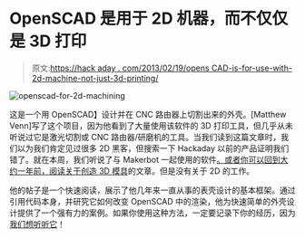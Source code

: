 # OpenSCAD 是用于 2D 机器，而不仅仅是 3D 打印

> 原文:[https://hack aday . com/2013/02/19/opens CAD-is-for-use-with-2d-machine-not-just-3d-printing/](https://hackaday.com/2013/02/19/openscad-is-for-use-with-2d-machine-not-just-3d-printing/)

![openscad-for-2d-machining](../Images/668f80732725af902a8b2ae191a1f190.png)

这是一个用 OpenSCAD】设计并在 CNC 路由器上切割出来的外壳。[Matthew Venn]写了这个项目，因为他看到了大量使用该软件的 3D 打印工具，但几乎从未听说过它是激光切割或 CNC 路由器/研磨机的工具。当我们读到这篇文章时，我们以为我们肯定见过很多 2D 黑客，但搜索一下 Hackaday 以前的产品证明我们错了。就在本周，我们听说了与 Makerbot 一起使用的软件[。或者你可以回到大约一年前，阅读关于](http://hackaday.com/2013/02/16/custom-3d-printed-designs-with-makerbots-customizer/)[创造 3D 模具](http://hackaday.com/2012/05/23/your-face-in-chocolate/)的文章。但是没有关于 2D 的工作。

他的帖子是一个快速阅读，展示了他几年来一直从事的表壳设计的基本框架。通过引用代码本身，并研究它如何改变 OpenSCAD 中的渲染，他为快速简单的外壳设计提供了一个强有力的案例。如果你使用这种方法，一定要记录下你的经历，因为[我们想听听它](http://hackaday.com/contact-hack-a-day/)！